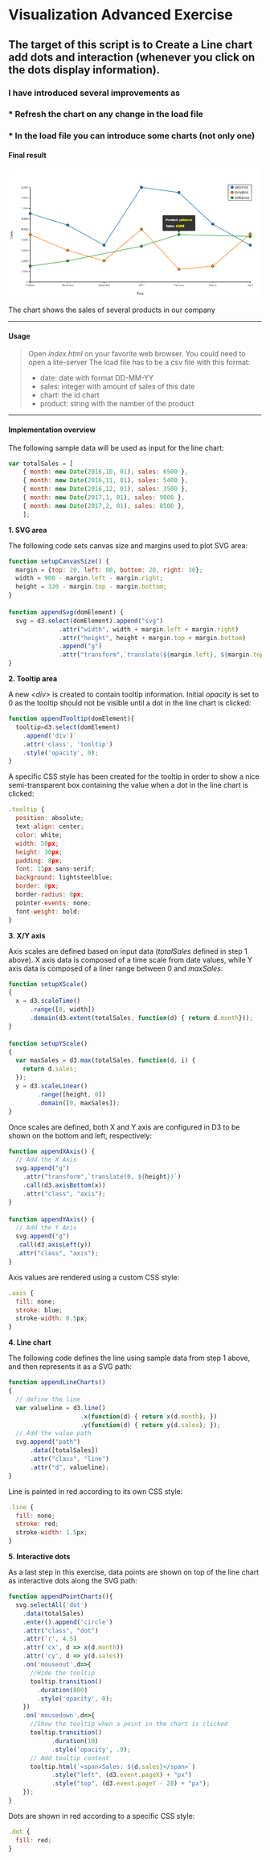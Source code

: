 # Visualization Advanced Exercise
## The target of this script is to Create a Line chart add dots and interaction (whenever you click on the dots display information).
### I have introduced several improvements as
### * Refresh the chart on any change in the load file
### * In the load file you can introduce some charts (not only one)

#### Final result

![Final chart](./pictures/Exercise2_final_result.png "Final result")

The chart shows the sales of several products in our company

---

#### Usage

> Open _index.html_ on your favorite web browser.
> You could need to open a lite-server
> The load file has to be a csv file with this format:
> * date: date with format DD-MM-YY
> * sales: integer with amount of sales of this date
> * chart: the id chart
> * product: string with the namber of the product

---

#### Implementation overview

The following sample data will be used as input for the line chart:

```javascript
var totalSales = [
    { month: new Date(2016,10, 01), sales: 6500 },
    { month: new Date(2016,11, 01), sales: 5400 },
    { month: new Date(2016,12, 01), sales: 3500 },
    { month: new Date(2017,1, 01), sales: 9000 },
    { month: new Date(2017,2, 01), sales: 8500 },
    ];
```

**1. SVG area**

The following code sets canvas size and margins used to plot SVG area:

```javascript
function setupCanvasSize() {
  margin = {top: 20, left: 80, bottom: 20, right: 30};
  width = 900 - margin.left - margin.right;
  height = 320 - margin.top - margin.bottom;
}

function appendSvg(domElement) {
  svg = d3.select(domElement).append("svg")
              .attr("width", width + margin.left + margin.right)
              .attr("height", height + margin.top + margin.bottom)
              .append("g")
              .attr("transform",`translate(${margin.left}, ${margin.top})`);
}
```

**2. Tooltip area**

A new _\<div>_ is created to contain tooltip information. Initial _opacity_ is set to 0 as the tooltip should not be visible until a dot in the line chart is clicked:

```javascript
function appendTooltip(domElement){
  tooltip=d3.select(domElement)
    .append('div')	
    .attr('class', 'tooltip')				
    .style('opacity', 0);
}
```

A specific CSS style has been created for the tooltip in order to show a nice semi-transparent box containing the value when a dot in the line chart is clicked:

```javascript
.tooltip {
  position: absolute;           
  text-align: center;
  color: white;
  width: 50px;                  
  height: 30px;                 
  padding: 8px;             
  font: 13px sans-serif;        
  background: lightsteelblue;   
  border: 0px;      
  border-radius: 8px;           
  pointer-events: none;         
  font-weight: bold;
}
```

**3. X/Y axis**

Axis scales are defined based on input data (_totalSales_ defined in step 1 above). X axis data is composed of a time scale from date values, while Y axis data is composed of a liner range between 0 and _maxSales_:

```javascript
function setupXScale()
{
  x = d3.scaleTime()
      .range([0, width])
      .domain(d3.extent(totalSales, function(d) { return d.month}));
}

function setupYScale()
{
  var maxSales = d3.max(totalSales, function(d, i) {
    return d.sales;
  });
  y = d3.scaleLinear()
        .range([height, 0])
        .domain([0, maxSales]);
}
```

Once scales are defined, both X and Y axis are configured in D3 to be shown on the bottom and left, respectively:

```javascript
function appendXAxis() {
  // Add the X Axis
  svg.append("g")
    .attr("transform",`translate(0, ${height})`)
    .call(d3.axisBottom(x))
    .attr("class", "axis");
}  

function appendYAxis() {
  // Add the Y Axis
  svg.append("g")
  .call(d3.axisLeft(y))
  .attr("class", "axis");
}
```

Axis values are rendered using a custom CSS style:

```javascript
.axis {
  fill: none;
  stroke: blue;
  stroke-width: 0.5px;
}
```

**4. Line chart**

The following code defines the line using sample data from step 1 above, and then represents it as a SVG path:

```javascript
function appendLineCharts()
{
  // define the line
  var valueline = d3.line()
                    .x(function(d) { return x(d.month); })
                    .y(function(d) { return y(d.sales); });
  // Add the value path
  svg.append("path")
      .data([totalSales])
      .attr("class", "line")
      .attr("d", valueline);
}
```

Line is painted in red according to its own CSS style:

```javascript
.line {
  fill: none;
  stroke: red;
  stroke-width: 1.5px;
}
```

**5. Interactive dots**

As a last step in this exercise, data points are shown on top of the line chart as interactive dots along the SVG path:

```javascript
function appendPointCharts(){
  svg.selectAll('dot')
    .data(totalSales)
    .enter().append('circle')
    .attr("class", "dot")
    .attr('r', 4.5)
    .attr('cx', d => x(d.month))
    .attr('cy', d => y(d.sales))
    .on('mouseout',d=>{
      //Hide the tooltip
      tooltip.transition()		
        .duration(800)
        .style('opacity', 0);
    })
    .on('mousedown',d=>{
      //Show the tooltip when a point in the chart is clicked
      tooltip.transition()		
            .duration(10)		
            .style('opacity', .9);
      // Add tooltip content
      tooltip.html(`<span>Sales: ${d.sales}</span>`)
            .style("left", (d3.event.pageX) + "px")     
            .style("top", (d3.event.pageY - 28) + "px");  
    });
}
```

Dots are shown in red according to a specific CSS style:

```javascript
.dot {
  fill: red;
}
```